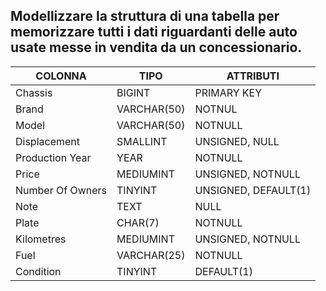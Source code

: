 ## Modellizzare la struttura di una tabella per memorizzare tutti i dati riguardanti delle auto usate messe in vendita da un concessionario.

| COLONNA          | TIPO        | ATTRIBUTI            |
| ---------------- | ----------- | -------------------- |
| Chassis          | BIGINT      | PRIMARY KEY          |
| Brand            | VARCHAR(50) | NOTNUL               |
| Model            | VARCHAR(50) | NOTNULL              |
| Displacement     | SMALLINT    | UNSIGNED, NULL       |
| Production Year  | YEAR        | NOTNULL              |
| Price            | MEDIUMINT   | UNSIGNED, NOTNULL    |
| Number Of Owners | TINYINT     | UNSIGNED, DEFAULT(1) |
| Note             | TEXT        | NULL                 |
| Plate            | CHAR(7)     | NOTNULL              |
| Kilometres       | MEDIUMINT   | UNSIGNED, NOTNULL    |
| Fuel             | VARCHAR(25) | NOTNULL              |
| Condition        | TINYINT     | DEFAULT(1)           |
